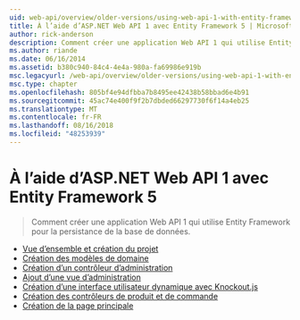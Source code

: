 ```yaml
---
uid: web-api/overview/older-versions/using-web-api-1-with-entity-framework-5/index
title: À l’aide d’ASP.NET Web API 1 avec Entity Framework 5 | Microsoft Docs
author: rick-anderson
description: Comment créer une application Web API 1 qui utilise Entity Framework pour la persistance de la base de données.
ms.author: riande
ms.date: 06/16/2014
ms.assetid: b380c940-84c4-4e4a-980a-fa69986e919b
msc.legacyurl: /web-api/overview/older-versions/using-web-api-1-with-entity-framework-5
msc.type: chapter
ms.openlocfilehash: 805bf4e94dfbba7b8495ee42438b58bbad6e4b91
ms.sourcegitcommit: 45ac74e400f9f2b7dbded66297730f6f14a4eb25
ms.translationtype: MT
ms.contentlocale: fr-FR
ms.lasthandoff: 08/16/2018
ms.locfileid: "48253939"
---
```

<a name="using-aspnet-web-api-1-with-entity-framework-5"></a>À l’aide d’ASP.NET Web API 1 avec Entity Framework 5
====================
> Comment créer une application Web API 1 qui utilise Entity Framework pour la persistance de la base de données.


- [Vue d’ensemble et création du projet](using-web-api-with-entity-framework-part-1.md)
- [Création des modèles de domaine](using-web-api-with-entity-framework-part-2.md)
- [Création d’un contrôleur d’administration](using-web-api-with-entity-framework-part-3.md)
- [Ajout d’une vue d’administration](using-web-api-with-entity-framework-part-4.md)
- [Création d’une interface utilisateur dynamique avec Knockout.js](using-web-api-with-entity-framework-part-5.md)
- [Création des contrôleurs de produit et de commande](using-web-api-with-entity-framework-part-6.md)
- [Création de la page principale](using-web-api-with-entity-framework-part-7.md)

